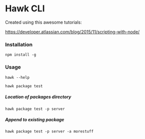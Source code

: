 Hawk CLI
===

Created using this awesome tutorials:

https://developer.atlassian.com/blog/2015/11/scripting-with-node/

### Installation

    npm install -g

### Usage

    hawk --help

    hawk package test

##### Location of packages directory

    hawk package test -p server

##### Append to existing package

    hawk package test -p server -a morestuff